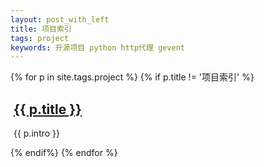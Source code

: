 ```yaml
---
layout: post_with_left
title: 项目索引
tags: project
keywords: 开源项目 python http代理 gevent
---
```


{% for p in site.tags.project %}
{% if p.title != '项目索引' %}
<a id="{{ p.title }}" class="target-fix"></a>
<div class="uk-panel uk-panel-box" style="word-wrap:break-word; margin:5px"> 
    <h2 class="uk-panel-title uk-panel-header"><a href="{{ p.url }}">{{ p.title }}</a></h2>
    <p >{{ p.intro }}</p>
</div>
{% endif%}
{% endfor %}
